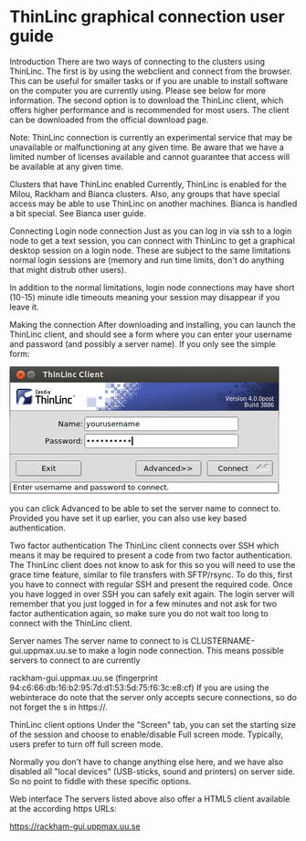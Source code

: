 # ThinLinc graphical connection user guide

Introduction
There are two ways of connecting to the clusters using ThinLinc. The first is by using the webclient and connect from the browser. This can be useful for smaller tasks or if you are unable to install software on the computer you are currently using. Please see below for more information. The second option is to download the ThinLinc client, which offers higher performance and is recommended for most users. The client can be downloaded from the official download page.

Note: ThinLinc connection is currently an experimental service that may be unavailable or malfunctioning at any given time. Be aware that we have a limited number of licenses available and cannot guarantee that access will be available at any given time.

Clusters that have ThinLinc enabled
Currently, ThinLinc is enabled for the Milou, Rackham and Bianca clusters. Also, any groups that have special access may be able to use ThinLinc on another machines. Bianca is handled a bit special. See Bianca user guide.

Connecting
Login node connection
Just as you can log in via ssh to a login node to get a text session, you can connect with ThinLinc to get a graphical desktop session on a login node. These are subject to the same limitations normal login sessions are (memory and run time limits, don't do anything that might distrub other users).

In addition to the normal limitations, login node connections may have short (10-15) minute idle timeouts meaning your session may disappear if you leave it.

Making the connection
After downloading and installing, you can launch the ThinLinc client, and should see a form where you can enter your username and password (and possibly a server name). If you only see the simple form:

![Login](img/c_555890-l_1-k_thinlincsimple.png)

you can click Advanced to be able to set the server name to connect to. Provided you have set it up earlier, you can also use key based authentication.

Two factor authentication
The ThinLinc client connects over SSH which means it may be required to present a code from two factor authentication. The ThinLinc client does not know to ask for this so you will need to use the grace time feature, similar to file transfers with SFTP/rsync. To do this, first you have to connect with regular SSH and present the required code. Once you have logged in over SSH you can safely exit again. The login server will remember that you just logged in for a few minutes and not ask for two factor authentication again, so make sure you do not wait too long to connect with the ThinLinc client.

Server names
The server name to connect to is CLUSTERNAME-gui.uppmax.uu.se to make a login node connection. This means possible servers to connect to are currently

rackham-gui.uppmax.uu.se (fingerprint 94:c6:66:db:16:b2:95:7d:d1:53:5d:75:f6:3c:e8:cf)
If you are using the webinterace do note that the server only accepts secure connections, so do not forget the s in https://.

ThinLinc client options
Under the "Screen" tab, you can set the starting size of the session and choose to enable/disable Full screen mode. Typically, users prefer to turn off full screen mode.

Normally you don't have to change anything else here, and we have also disabled all "local devices" (USB-sticks, sound and printers) on server side. So no point to fiddle with these specific options.

Web interface
The servers listed above also offer a HTML5 client available at the according https URLs:

https://rackham-gui.uppmax.uu.se

